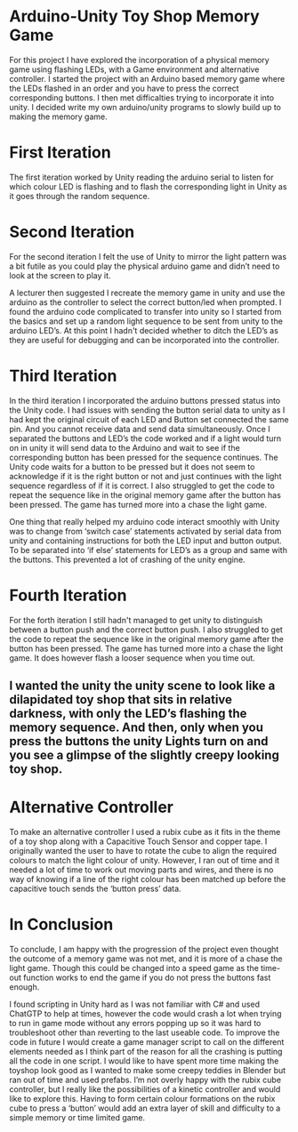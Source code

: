 # Arduino-Unity Toy Shop Memory Game


For this project I have explored the incorporation of a physical memory game using flashing LEDs, with a Game environment and alternative controller.
I started the project with an Arduino based memory game where the LEDs flashed in an order and you have to press the correct corresponding buttons. I then met difficalties trying to incorporate it into unity. I decided write my own arduino/unity programs to slowly build up to making the memory game.

# First Iteration
The first iteration worked by Unity reading the arduino serial to listen for which colour LED is flashing and to flash the corresponding light in Unity as it goes through the random sequence. 

# Second Iteration 
For the second iteration I felt the use of Unity to mirror the light pattern was a bit futile as you could play the physical arduino game and didn’t need to look at the screen to play it. 

A lecturer then suggested I recreate the memory game in unity and use the arduino as the controller to select the correct button/led when prompted. I found the arduino code complicated to transfer into unity so I started from the basics and set up a random light sequence to be sent from unity to the arduino LED’s. At this point I hadn't decided whether to ditch the LED’s as they are useful for debugging and can be incorporated into the controller. 

# Third Iteration
In the third iteration I incorporated the arduino buttons pressed status into the Unity code.  I had issues with sending the button serial data to unity as I had kept the original circuit of each LED and Button set connected the same pin. And you cannot receive data and send data simultaneously. Once I separated the buttons and LED’s the code worked and if a light would turn on in unity it will send data to the Arduino and wait to see if the corresponding button has been pressed for the sequence continues. The Unity code waits for a button to be pressed but it does not seem to acknowledge if it is the right button or not and just continues with the light sequence regardless of if it is correct. I also struggled to get the code to   repeat the sequence like in the original memory game after the button has been pressed. The game has turned more into a chase the light game. 

One thing that really helped my arduino code interact smoothly with Unity was to change from ‘switch case’ statements activated by serial data from unity and containing instructions for both the LED input and button output. To be separated into ‘if else’ statements for LED’s as a group and same with the buttons. This prevented a lot of crashing of the unity engine. 

# Fourth Iteration
For the forth iteration I still hadn't managed to get unity to distinguish between a button push and the correct button push. I also struggled to get the code to repeat the sequence like in the original memory game after the button has been pressed. The game has turned more into a chase the light game. It does however flash a looser sequence when you time out. 

## I wanted the unity the unity scene to look like a dilapidated toy shop that sits in relative darkness, with only the LED’s flashing the memory sequence. And then, only when you press the buttons the unity Lights turn on and you see a glimpse of the slightly creepy looking toy shop.

# Alternative Controller 
To make an alternative controller I used a rubix cube as it fits in the theme of a toy shop along with a Capacitive Touch Sensor and copper tape. I originally wanted the user to have to rotate the cube to align the required colours to match the light colour of unity. However, I ran out of time and it needed a lot of time to work out moving parts and wires, and there is no way of knowing if a line of the right colour has been matched up before the capacitive touch sends the ‘button press’ data.

# In Conclusion 
To conclude, I am happy with the progression of the project even thought the outcome of a memory game was not met, and it is more of a chase the light game. Though this could be changed into a speed game as the time-out function works to end the game if you do not press the buttons fast enough.

I found scripting in Unity hard as I was not familiar with C# and used ChatGTP to help at times, however the code would crash a lot when trying to run in game mode without any errors popping up so it was hard to troubleshoot other than reverting to the last useable code. To improve the code in future I would create a game manager script to call on the different elements needed as I think part of the reason for all the crashing is putting all the code in one script. I would like to have spent more time making the toyshop look good as I wanted to make some creepy teddies in Blender but ran out of time and used prefabs. I’m not overly happy with the rubix cube controller, but I really like the possibilities of a kinetic controller and would like to explore this. Having to form certain colour formations on the rubix cube to press a ‘button’ would add an extra layer of skill and difficulty to a simple memory or time limited game. 
